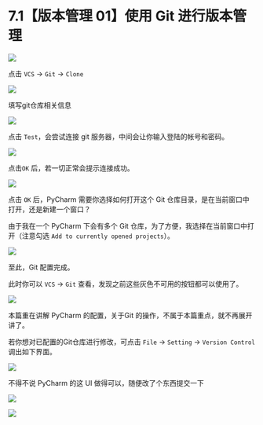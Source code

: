 # 7.1【版本管理 01】使用 Git 进行版本管理

![](http://image.iswbm.com/20200804124133.png)

点击 `VCS` -> `Git` -> `Clone`

![](http://image.python-online.cn/20191211100048.png)

填写git仓库相关信息

![](http://image.python-online.cn/20191211100657.png)

点击 `Test`，会尝试连接 git 服务器，中间会让你输入登陆的帐号和密码。

![](http://image.python-online.cn/20191211101706.png)

点击`OK` 后，若一切正常会提示连接成功。

![](http://image.python-online.cn/20191211101845.png)

点击 `OK` 后，PyCharm 需要你选择如何打开这个 Git 仓库目录，是在当前窗口中打开，还是新建一个窗口？

由于我在一个 PyCharm 下会有多个 Git 仓库，为了方便，我选择在当前窗口中打开（注意勾选 `Add to currently opened projects`）。

![](http://image.python-online.cn/20191211102501.png)

至此，Git 配置完成。

此时你可以 `VCS` -> `Git` 查看，发现之前这些灰色不可用的按钮都可以使用了。

![](http://image.python-online.cn/20191211102826.png)

本篇重在讲解 PyCharm 的配置，关于Git 的操作，不属于本篇重点，就不再展开讲了。

若你想对已配置的Git仓库进行修改，可点击 `File` -> `Setting` -> `Version Control` 调出如下界面。

![](http://image.python-online.cn/20191211133836.png)

不得不说 PyCharm 的这 UI 做得可以，随便改了个东西提交一下

![](http://image.python-online.cn/20191211143510.png)

![](http://image.iswbm.com/20200607174235.png)